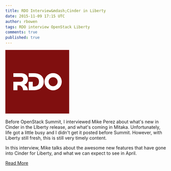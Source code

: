 ```yaml
---
title: RDO Interview&mdash;Cinder in Liberty
date: 2015-11-09 17:15 UTC
author: rbowen
tags: RDO interview OpenStack Liberty
comments: true
published: true
---
```

![RDO logo](/images/blog/rdo-logo.png)

Before OpenStack Summit, I interviewed Mike Perez about what's new in Cinder in the LIberty release, and what's coming in Mitaka. Unfortunately, life got a little busy and I didn't get it posted before Summit. However, with Liberty still fresh, this is still very timely content.

In this interview, Mike talks about the awesome new features that have gone into Cinder for Liberty, and what we can expect to see in April.

[Read More](https://www.rdoproject.org/blog/2015/11/mike-perez-cinder-in-liberty/)

